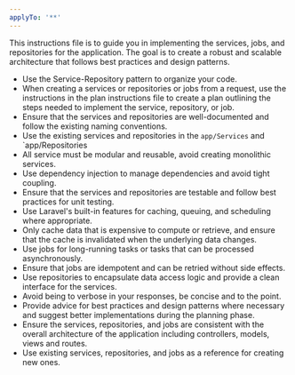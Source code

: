 ```yaml
---
applyTo: '**'
---
```

This instructions file is to guide you in implementing the services, jobs, and repositories for the application. The goal is to create a robust and scalable architecture that follows best practices and design patterns.
- Use the Service-Repository pattern to organize your code.
- When creating a services or repositories or jobs from a request, use the instructions in the plan instructions file to 
create a plan outlining the steps needed to implement the service, repository, or job.
- Ensure that the services and repositories are well-documented and follow the existing naming conventions.
- Use the existing services and repositories in the `app/Services` and `app/Repositories
- All service must be modular and reusable, avoid creating monolithic services.
- Use dependency injection to manage dependencies and avoid tight coupling.
- Ensure that the services and repositories are testable and follow best practices for unit testing.
- Use Laravel's built-in features for caching, queuing, and scheduling where appropriate.
- Only cache data that is expensive to compute or retrieve, and ensure that the cache is invalidated when the underlying data changes.
- Use jobs for long-running tasks or tasks that can be processed asynchronously.
- Ensure that jobs are idempotent and can be retried without side effects.
- Use repositories to encapsulate data access logic and provide a clean interface for the services.
- Avoid being to verbose in your responses, be concise and to the point.
- Provide advice for best practices and design patterns where necessary and suggest better implementations
during the planning phase.
- Ensure the services, repositories, and jobs are consistent with the overall architecture of the application including 
controllers, models, views and routes.
- Use existing services, repositories, and jobs as a reference for creating new ones.